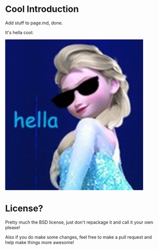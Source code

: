 # Cool Introduction

Add stuff to page.md, done.

It's hella cool.

![hella cool](images/hellacool.jpg?raw=true)

# License?

Pretty much the BSD license, just don't repackage it and call it your own please!

Also if you do make some changes, feel free to make a pull request and help make things more awesome!
